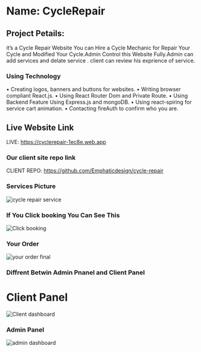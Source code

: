 # Name: CycleRepair
## Project Petails:
it’s a Cycle Repair Website You can Hire a Cycle Mechanic for Repair Your Cycle and Modified Your Cycle.Admin Control this Website Fully.Admin can add services and delate service . client can review his exprience of service.
### Using Technology
• Creating logos, banners and buttons for websites. 
• Writing browser compliant React.js. 
• Using React Router Dom and Private Route. 
• Using Backend Feature Using Express.js and mongoDB. 
• Using react-spiring for service cart animation. 
• Contacting fireAuth to confirm who you are.

## Live Website Link
LIVE: https://cyclerepair-1ec8e.web.app

### Our client site repo link
CLIENT REPO: https://github.com/Emphaticdesign/cycle-repair

### Services Picture
![cycle repair service](https://user-images.githubusercontent.com/76814426/116683285-2e00de80-a9d1-11eb-900d-0565145e0fbd.png)

### If You Click booking You Can See This 

![Click booking](https://user-images.githubusercontent.com/76814426/116683580-a4054580-a9d1-11eb-846d-3f2865226804.png)

### Your Order

![your order final](https://user-images.githubusercontent.com/76814426/116684844-4f62ca00-a9d3-11eb-8bd3-108c39b7509a.png)

### Diffrent Betwin Admin Pnanel and Client Panel
# Client Panel
![Client dashboard](https://user-images.githubusercontent.com/76814426/116685377-0c552680-a9d4-11eb-87bb-b1d17a40e5da.png)
 
### Admin Panel
 ![admin dashboard](https://user-images.githubusercontent.com/76814426/116685197-c4ce9a80-a9d3-11eb-8879-8e828251dd5d.png)
